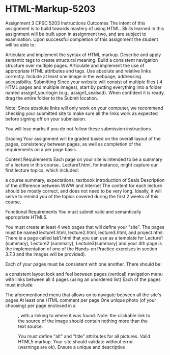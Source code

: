 # HTML-Markup-5203
Assignment 3 CPSC 5203
Instructions
Outcomes
The intent of this assignment is to build towards mastery of using HTML. Skills learned in this assignment will be built upon in assignment two, and are subject to examination. Upon successful completion of this assignment the student will be able to:

Articulate and implement the syntax of HTML markup.
Describe and apply semantic tags to create structural meaning.
Build a consistent navigation structure over multiple pages.
Articulate and implement the use of appropriate HTML attributes and tags.
Use absolute and relative links correctly.
Include at least one image in the webpage, addressing accessibility.
Submitting
Since your website will consist of multiple files ( 4 HTML pages and multiple images), start by putting everything into a folder named assign1_yourlogin (e.g., assign1_sealscd).  When confident it is ready, drag the entire folder to the Submit location.

Note: Since absolute links will only work on your computer, we recommend checking your submitted site to make sure all the links work as expected before signing off on your submission.  

You will lose marks if you do not follow these submission instructions.

Grading
Your assignment will be graded based on the overall layout of the pages, consistency between pages, as well as completion of the requirements on a per page basis.

Content Requirements
Each page on your site is intended to be a summary of a lecture in this course.. Lecture1.html, for instance, might capture our first lecture topics, which included:

a course summary, expectations, textbook
introduction of Seals
Description of the difference between WWW and Internet
The content for each lecture should be mostly correct, and does not need to be very long. Ideally, it will serve to remind you of the topics covered during the first 2 weeks of this course.

Functional Requirements
You must submit valid and semantically appropriate HTML5.

You must create at least 4 web pages that will define your "site". The pages must be named lecture1.html, lecture2.html, lecture3.html, and project.html. There is a page called lab1.html that you can use as a template for Lecture1 (summary), Lecture2 (summary), Lecture3(summary) and your 4th page is the implementation of one of the Hands-on Practice exercises in section 3.7.3 and the images will be provided).

Each of your pages must be consistent with one another. There should be:

a consistent layout look and feel between pages
(vertical) navigation menu with links between all 4 pages (using an unordered list)
Each of the pages must include:

The aforementioned menu that allows on to navigate between all the site's pages
At least one HTML comment per page
One unique photo (of your choosing) per page enclosed in a <figure>, with a <figurecaption> linking to where it was found.
Note: the clickable link to the source of the image should contain nothing more than the text source.

You must define "alt" and "title" attributes for all pictures.
Valid HTML5 markup. Your site should validate without error (warnings are ok).
Ensure a unique and descriptive <title> tag for each page using title best practices described in the lecture.
Semantic markup:
Use the <nav> tag to define a uniform "menu" on each page
Use the <article>, <header> and <footer> tags at a minimum, with other tags to be used as appropriate.
Submit your own raw HTML code – evidence of code generation will result in a 0.
No styles, CSS, JavaScript, or other advanced components to the site.

